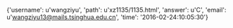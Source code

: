 {'username': u'wangziyu', 'path': u'xz1135/1135.html', 'answer': u'C', 'email': u'wangziyu13@mails.tsinghua.edu.cn', 'time': '2016-02-24:10:05:30'}